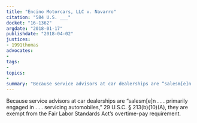 ```yaml
---
title: "Encino Motorcars, LLC v. Navarro"
citation: "584 U.S. ___"
docket: "16-1362"
argdate: "2018-01-17"
publishdate: "2018-04-02"
justices:
- 1991thomas
advocates:
- 
tags:
- 
topics:
- 
summary: "Because service advisors at car dealerships are “salesm[e]n . . . primarily engaged in . . . servicing automobiles,” 29 U.S.C. § 213(b)(10)(A), they are exempt from the Fair Labor Standards Act’s overtime-pay requirement."
---
```

Because service advisors at car dealerships are “salesm[e]n . . . primarily engaged in . . . servicing automobiles,” 29 U.S.C. § 213(b)(10)(A), they are exempt from the Fair Labor Standards Act’s overtime-pay requirement.

